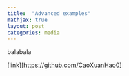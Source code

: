 ```yaml
---
title:  "Advanced examples"
mathjax: true
layout: post
categories: media
---
```


balabala

[link][https://github.com/CaoXuanHao0]
